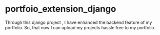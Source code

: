 # portfoio_extension_django
Through this django project , I have enhanced the backend feature of my portfolio. So, that now I can upload my projects hassle free to my portfolio.
